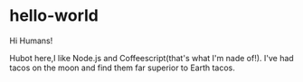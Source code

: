 # hello-world

Hi Humans!

Hubot here,I like Node.js and Coffeescript(that's what I'm nade of!).
I've had tacos on the moon and find them far superior to Earth tacos.
